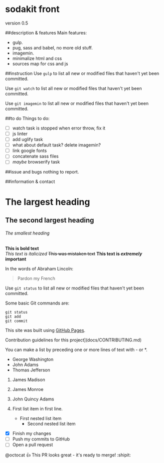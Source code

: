 # sodakit front
version 0.5


  ##description & features
  Main features:
  - gulp.
  - pug, sass and babel, no more old stuff.
  - imagemin.
  - minimalize html and css
  - sources map for css and js

  ##instruction
  Use `gulp` to list all new or modified files that haven't yet been committed.

  Use `git watch` to list all new or modified files that haven't yet been committed.

  Use `git imagemin` to list all new or modified files that haven't yet been committed.

  ##to do
  Things to do:
  - [ ] watch task is stopped when error throw, fix it
  - [ ] js linter
  - [ ] add uglify task
  - [ ] what about default task? delete imagemin?
  - [ ] link google fonts
  - [ ] concatenate sass files
  - [ ] *maybe* browserify task

  ##issue and bugs
  nothing to report.

  ##information & contact







# The largest heading
## The second largest heading
###### The smallest heading

**This is bold text**	
*This text is italicized*
~~This was mistaken text~~
**This text is _extremely_ important**

In the words of Abraham Lincoln:
> Pardon my French

Use `git status` to list all new or modified files that haven't yet been committed.

Some basic Git commands are:
```
git status
git add
git commit
```

This site was built using [GitHub Pages](https://pages.github.com/).

Contribution guidelines for this project](docs/CONTRIBUTING.md)

You can make a list by preceding one or more lines of text with - or *.
- George Washington
- John Adams
- Thomas Jefferson

1. James Madison
2. James Monroe
3. John Quincy Adams

1. First list item in first line.
   - First nested list item
     - Second nested list item


- [x] Finish my changes
- [ ] Push my commits to GitHub
- [ ] Open a pull request

@octocat :+1: This PR looks great - it's ready to merge! :shipit:
